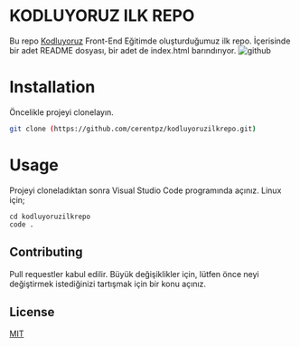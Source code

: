 # KODLUYORUZ ILK REPO
Bu repo [Kodluyoruz](https://kodluyoruz.org/) Front-End Eğitimde oluşturduğumuz ilk repo. İçerisinde bir adet README dosyası, bir adet de index.html barındırıyor.
![github]("https://github.com/cerentpz/kodluyoruzilkrepo/blob/8ddf511f8e049dbc7b82ec4c65e8c849189fe9e8/github.png")

# Installation 

Öncelikle projeyi clonelayın.

```bash
git clone (https://github.com/cerentpz/kodluyoruzilkrepo.git)
```

# Usage
Projeyi cloneladıktan sonra Visual Studio Code programında açınız.
Linux için;
``` linux
cd kodluyoruzilkrepo
code .
```
## Contributing
Pull requestler kabul edilir. Büyük değişiklikler için, lütfen önce neyi değiştirmek istediğinizi tartışmak için bir konu açınız.

## License
[MIT](https://choosealicense.com/licenses/mit/)
